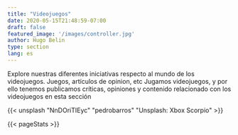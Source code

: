 ```yaml
---
title: "Videojuegos"
date: 2020-05-15T21:48:59-07:00
draft: false
featured_image: '/images/controller.jpg'
author: Hugo Belin
type: section
lang: es
---
```


Explore nuestras diferentes iniciativas respecto al mundo de los videojuegos. Juegos, artículos de opinion, etc
Jugamos videojuegos, y por ello tenemos publicamos críticas, opiniones y contenido relacionado con los videojuegos en esta sección

{{< unsplash "NnDOriTIEyc" "pedrobarros" "Unsplash: Xbox Scorpio" >}}

{{< pageStats >}}
